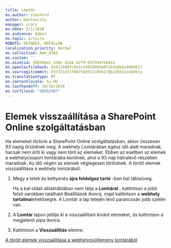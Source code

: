 ```yaml
---
title: Lomtár
ms.author: stevhord
author: bentoncity
manager: scotv
ms.date: 3/1/2018
ms.audience: Admin
ms.topic: article
ROBOTS: NOINDEX, NOFOLLOW
localization_priority: Normal
ms.collection: Adm_O365
ms.custom: ''
ms.assetid: 456586ec-330c-41be-b2f9-65f9947eb41a
ms.openlocfilehash: 8c61c6007c8e1cc8958993e0f1b3e0e6c0dbb617
ms.sourcegitcommit: 037331d71f06750d972c0b6278b23bb15c4806ca
ms.translationtype: MT
ms.contentlocale: hu-HU
ms.lasthandoff: 10/18/2019
ms.locfileid: "36552987"
---
```

# <a name="restore-items-in-sharepoint-online"></a>Elemek visszaállítása a SharePoint Online szolgáltatásban

Ha elemeket törlünk a SharePoint Online szolgáltatásban, akkor összesen 93 napig őrződnek meg. A webhely Lomtárában egész idő alatt maradnak, hacsak nem üríti ki vagy nem törli az elemeket. Ebben az esetben az elemek a webhelycsoport lomtárába kerülnek, ahol a 93 nap hátralevő részében maradnak. Az idő végén az elemek véglegesen törlődnek. A törölt elemek visszaállítása a webhely lomtárából:
  
1. Megy a telek és kettyenés **újra feldolgoz tartó** -ban bal táblaüveg. 
    
    Ha a bal oldali ablaktáblában nem látja a **Lomtárat** , kattintson a jobb felső sarokban található Beállítások ikonra, majd kattintson a **webhely tartalma**lehetőségre. A Lomtár a lap tetején lévő parancssáv jobb szélén van.
    
2. A **Lomtár** lapon jelölje ki a visszaállítani kívánt elemeket, és kattintson a megjelenő pipa ikonra. 
    
3. Kattintson a **Visszaállítás** elemre.
    
[A törölt elemek visszaállítása a webhelygyűjtemény lomtárából](https://go.microsoft.com/fwlink/?linkid=866439)
  

